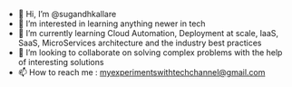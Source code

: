 - 👋 Hi, I’m @sugandhkallare
- 👀 I’m interested in learning anything newer in tech 
- 🌱 I’m currently learning Cloud Automation, Deployment at scale, IaaS, SaaS, MicroServices architecture and the industry best practices
- 💞️ I’m looking to collaborate on solving complex problems with the help of interesting solutions 
- 📫 How to reach me : myexperimentswithtechchannel@gmail.com

<!---
sugandhkallare/sugandhkallare is a ✨ special ✨ repository because its `README.md` (this file) appears on your GitHub profile.
You can click the Preview link to take a look at your changes.
--->
